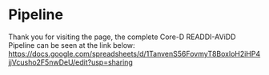 # Pipeline
Thank you for visiting the page, the complete Core-D READDI-AViDD Pipeline can be seen at the link below:
https://docs.google.com/spreadsheets/d/1TanvenS56FovmyT8BoxloH2iHP4jjVcusho2F5nwDeU/edit?usp=sharing

